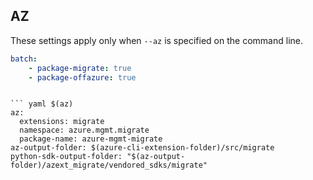 ## AZ

These settings apply only when `--az` is specified on the command line.
``` yaml $(az)
batch:
    - package-migrate: true
    - package-offazure: true
```
```

``` yaml $(az) 
az:
  extensions: migrate
  namespace: azure.mgmt.migrate
  package-name: azure-mgmt-migrate
az-output-folder: $(azure-cli-extension-folder)/src/migrate
python-sdk-output-folder: "$(az-output-folder)/azext_migrate/vendored_sdks/migrate"
```
